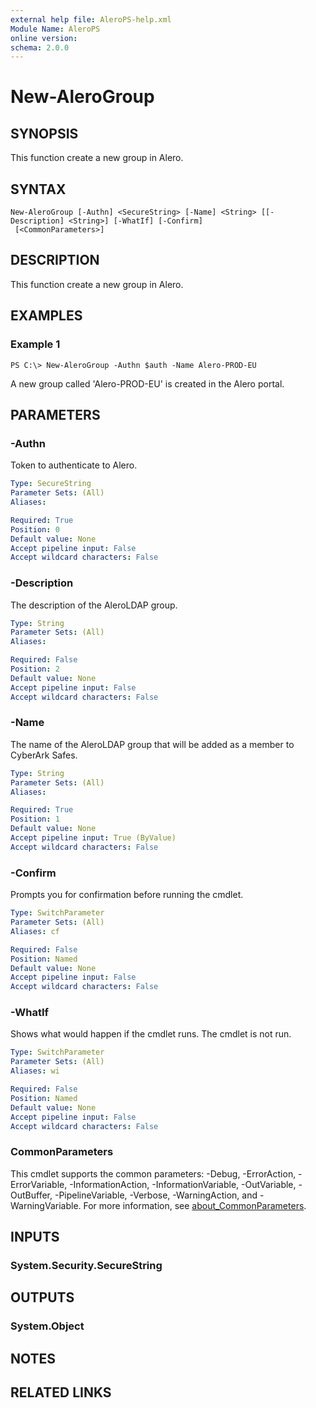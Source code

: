 ```yaml
---
external help file: AleroPS-help.xml
Module Name: AleroPS
online version:
schema: 2.0.0
---
```


# New-AleroGroup

## SYNOPSIS
This function create a new group in Alero.

## SYNTAX

```
New-AleroGroup [-Authn] <SecureString> [-Name] <String> [[-Description] <String>] [-WhatIf] [-Confirm]
 [<CommonParameters>]
```

## DESCRIPTION
This function create a new group in Alero.

## EXAMPLES

### Example 1
```
PS C:\> New-AleroGroup -Authn $auth -Name Alero-PROD-EU
```

A new group called 'Alero-PROD-EU' is created in the Alero portal.

## PARAMETERS

### -Authn
Token to authenticate to Alero.

```yaml
Type: SecureString
Parameter Sets: (All)
Aliases:

Required: True
Position: 0
Default value: None
Accept pipeline input: False
Accept wildcard characters: False
```

### -Description
The description of the AleroLDAP group.

```yaml
Type: String
Parameter Sets: (All)
Aliases:

Required: False
Position: 2
Default value: None
Accept pipeline input: False
Accept wildcard characters: False
```

### -Name
The name of the AleroLDAP group that will be added as a member to CyberArk Safes.

```yaml
Type: String
Parameter Sets: (All)
Aliases:

Required: True
Position: 1
Default value: None
Accept pipeline input: True (ByValue)
Accept wildcard characters: False
```

### -Confirm
Prompts you for confirmation before running the cmdlet.

```yaml
Type: SwitchParameter
Parameter Sets: (All)
Aliases: cf

Required: False
Position: Named
Default value: None
Accept pipeline input: False
Accept wildcard characters: False
```

### -WhatIf
Shows what would happen if the cmdlet runs. The cmdlet is not run.

```yaml
Type: SwitchParameter
Parameter Sets: (All)
Aliases: wi

Required: False
Position: Named
Default value: None
Accept pipeline input: False
Accept wildcard characters: False
```

### CommonParameters
This cmdlet supports the common parameters: -Debug, -ErrorAction, -ErrorVariable, -InformationAction, -InformationVariable, -OutVariable, -OutBuffer, -PipelineVariable, -Verbose, -WarningAction, and -WarningVariable. For more information, see [about_CommonParameters](http://go.microsoft.com/fwlink/?LinkID=113216).

## INPUTS

### System.Security.SecureString
## OUTPUTS

### System.Object
## NOTES

## RELATED LINKS

